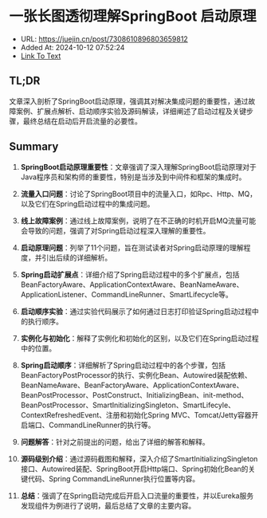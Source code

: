 # 一张长图透彻理解SpringBoot 启动原理
- URL: https://juejin.cn/post/7308610896803659812
- Added At: 2024-10-12 07:52:24
- [Link To Text](2024-10-12-一张长图透彻理解springboot-启动原理_raw.md)

## TL;DR
文章深入剖析了SpringBoot启动原理，强调其对解决集成问题的重要性，通过故障案例、扩展点解析、启动顺序实验及源码解读，详细阐述了启动过程及关键步骤，最终总结在启动后开启流量的必要性。

## Summary
1. **SpringBoot启动原理重要性**：文章强调了深入理解SpringBoot启动原理对于Java程序员和架构师的重要性，特别是当涉及到中间件和框架的集成时。

2. **流量入口问题**：讨论了SpringBoot项目中的流量入口，如Rpc、Http、MQ，以及它们在Spring启动过程中的集成问题。

3. **线上故障案例**：通过线上故障案例，说明了在不正确的时机开启MQ流量可能会导致的问题，强调了对Spring启动过程深入理解的重要性。

4. **启动原理问题**：列举了11个问题，旨在测试读者对Spring启动原理的理解程度，并引出后续的详细解析。

5. **Spring启动扩展点**：详细介绍了Spring启动过程中的多个扩展点，包括BeanFactoryAware、ApplicationContextAware、BeanNameAware、ApplicationListener、CommandLineRunner、SmartLifecycle等。

6. **启动顺序实验**：通过实验代码展示了如何通过日志打印验证Spring启动过程中的执行顺序。

7. **实例化与初始化**：解释了实例化和初始化的区别，以及它们在Spring启动过程中的位置。

8. **Spring启动顺序**：详细解析了Spring启动过程中的各个步骤，包括BeanFactoryPostProcessor的执行、实例化Bean、Autowired装配依赖、BeanNameAware、BeanFactoryAware、ApplicationContextAware、BeanPostProcessor、PostConstruct、InitializingBean、init-method、BeanPostProcessor、SmartInitializingSingleton、SmartLifecyle、ContextRefreshedEvent、注册和初始化Spring MVC、Tomcat/Jetty容器开启端口、CommandLineRunner的执行等。

9. **问题解答**：针对之前提出的问题，给出了详细的解答和解释。

10. **源码级别介绍**：通过源码截图和解释，深入介绍了SmartInitializingSingleton接口、Autowired装配、SpringBoot开启Http端口、Spring初始化Bean的关键代码、Spring CommandLineRunner执行位置等内容。

11. **总结**：强调了在Spring启动完成后开启入口流量的重要性，并以Eureka服务发现组件为例进行了说明，最后总结了文章的主要内容。

